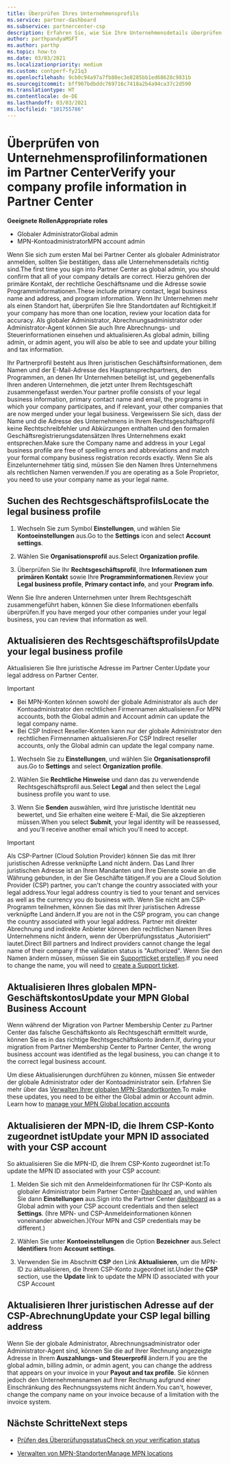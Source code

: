 ```yaml
---
title: Überprüfen Ihres Unternehmensprofils
ms.service: partner-dashboard
ms.subservice: partnercenter-csp
description: Erfahren Sie, wie Sie Ihre Unternehmensdetails überprüfen, z. B. den primären Kontakt-, die Adresse und Programminformationen. Sie können auch ihre rechtlichen Adressen und Abrechnungsadressen aktualisieren.
author: parthpandyaMSFT
ms.author: parthp
ms.topic: how-to
ms.date: 03/03/2021
ms.localizationpriority: medium
ms.custom: contperf-fy21q3
ms.openlocfilehash: 9cb0c94a97a7fb80ec3e8285bb1ed68628c9831b
ms.sourcegitcommit: bff907bdbddc769716c7418a2b4a94ca37c2d590
ms.translationtype: HT
ms.contentlocale: de-DE
ms.lasthandoff: 03/03/2021
ms.locfileid: "101755786"
---
```

# <a name="verify-your-company-profile-information-in-partner-center"></a><span data-ttu-id="b701a-104">Überprüfen von Unternehmensprofilinformationen im Partner Center</span><span class="sxs-lookup"><span data-stu-id="b701a-104">Verify your company profile information in Partner Center</span></span>

<span data-ttu-id="b701a-105">**Geeignete Rollen**</span><span class="sxs-lookup"><span data-stu-id="b701a-105">**Appropriate roles**</span></span>

- <span data-ttu-id="b701a-106">Globaler Administrator</span><span class="sxs-lookup"><span data-stu-id="b701a-106">Global admin</span></span>
- <span data-ttu-id="b701a-107">MPN-Kontoadministrator</span><span class="sxs-lookup"><span data-stu-id="b701a-107">MPN account admin</span></span>

<span data-ttu-id="b701a-108">Wenn Sie sich zum ersten Mal bei Partner Center als globaler Administrator anmelden, sollten Sie bestätigen, dass alle Unternehmensdetails richtig sind.</span><span class="sxs-lookup"><span data-stu-id="b701a-108">The first time you sign into Partner Center as global admin, you should confirm that all of your company details are correct.</span></span> <span data-ttu-id="b701a-109">Hierzu gehören der primäre Kontakt, der rechtliche Geschäftsname und die Adresse sowie Programminformationen.</span><span class="sxs-lookup"><span data-stu-id="b701a-109">These include primary contact, legal business name and address, and program information.</span></span> <span data-ttu-id="b701a-110">Wenn Ihr Unternehmen mehr als einen Standort hat, überprüfen Sie Ihre Standortdaten auf Richtigkeit.</span><span class="sxs-lookup"><span data-stu-id="b701a-110">If your company has more than one location, review your location data for accuracy.</span></span> <span data-ttu-id="b701a-111">Als globaler Administrator, Abrechnungsadministrator oder Administrator-Agent können Sie auch Ihre Abrechnungs- und Steuerinformationen einsehen und aktualisieren.</span><span class="sxs-lookup"><span data-stu-id="b701a-111">As global admin, billing admin, or admin agent, you will also be able to see and update your billing and tax information.</span></span>

<span data-ttu-id="b701a-112">Ihr Partnerprofil besteht aus Ihren juristischen Geschäftsinformationen, dem Namen und der E-Mail-Adresse des Hauptansprechpartners, den Programmen, an denen Ihr Unternehmen beteiligt ist, und gegebenenfalls Ihren anderen Unternehmen, die jetzt unter Ihrem Rechtsgeschäft zusammengefasst werden.</span><span class="sxs-lookup"><span data-stu-id="b701a-112">Your partner profile consists of your legal business information, primary contact name and email, the programs in which your company participates, and if relevant, your other companies that are now merged under your legal business.</span></span> <span data-ttu-id="b701a-113">Vergewissern Sie sich, dass der Name und die Adresse des Unternehmens in Ihrem Rechtsgeschäftsprofil keine Rechtschreibfehler und Abkürzungen enthalten und den formalen Geschäftsregistrierungsdatensätzen Ihres Unternehmens exakt entsprechen.</span><span class="sxs-lookup"><span data-stu-id="b701a-113">Make sure the Company name and address in your Legal business profile are free of spelling errors and abbreviations and match your formal company business registration records exactly.</span></span> <span data-ttu-id="b701a-114">Wenn Sie als Einzelunternehmer tätig sind, müssen Sie den Namen Ihres Unternehmens als rechtlichen Namen verwenden.</span><span class="sxs-lookup"><span data-stu-id="b701a-114">If you are operating as a Sole Proprietor, you need to use your company name as your legal name.</span></span>



## <a name="locate-the-legal-business-profile"></a><span data-ttu-id="b701a-115">Suchen des Rechtsgeschäftsprofils</span><span class="sxs-lookup"><span data-stu-id="b701a-115">Locate the legal business profile</span></span>

1. <span data-ttu-id="b701a-116">Wechseln Sie zum Symbol **Einstellungen**, und wählen Sie **Kontoeinstellungen** aus.</span><span class="sxs-lookup"><span data-stu-id="b701a-116">Go to the **Settings** icon and select **Account settings**.</span></span>
 
1. <span data-ttu-id="b701a-117">Wählen Sie **Organisationsprofil** aus.</span><span class="sxs-lookup"><span data-stu-id="b701a-117">Select **Organization profile**.</span></span> 

2. <span data-ttu-id="b701a-118">Überprüfen Sie Ihr **Rechtsgeschäftsprofil**, Ihre **Informationen zum primären Kontakt** sowie Ihre **Programminformationen**.</span><span class="sxs-lookup"><span data-stu-id="b701a-118">Review your **Legal business profile**, **Primary contact info**, and your **Program info**.</span></span>

<span data-ttu-id="b701a-119">Wenn Sie Ihre anderen Unternehmen unter Ihrem Rechtsgeschäft zusammengeführt haben, können Sie diese Informationen ebenfalls überprüfen.</span><span class="sxs-lookup"><span data-stu-id="b701a-119">If you have merged your other companies under your legal business, you can review that information as well.</span></span> 

## <a name="update-your-legal-business-profile"></a><span data-ttu-id="b701a-120">Aktualisieren des Rechtsgeschäftsprofils</span><span class="sxs-lookup"><span data-stu-id="b701a-120">Update your legal business profile</span></span>

<span data-ttu-id="b701a-121">Aktualisieren Sie Ihre juristische Adresse im Partner Center.</span><span class="sxs-lookup"><span data-stu-id="b701a-121">Update your legal address on Partner Center.</span></span>

>[!Important]
>- <span data-ttu-id="b701a-122">Bei MPN-Konten können sowohl der globale Administrator als auch der Kontoadministrator den rechtlichen Firmennamen aktualisieren.</span><span class="sxs-lookup"><span data-stu-id="b701a-122">For MPN accounts, both the Global admin and Account admin can update the legal company name.</span></span>
>- <span data-ttu-id="b701a-123">Bei CSP Indirect Reseller-Konten kann nur der globale Administrator den rechtlichen Firmennamen aktualisieren.</span><span class="sxs-lookup"><span data-stu-id="b701a-123">For CSP Indirect reseller accounts, only the Global admin can update the legal company name.</span></span> 

1. <span data-ttu-id="b701a-124">Wechseln Sie zu **Einstellungen**, und wählen Sie **Organisationsprofil** aus.</span><span class="sxs-lookup"><span data-stu-id="b701a-124">Go to **Settings** and select **Organization profile**.</span></span>

2. <span data-ttu-id="b701a-125">Wählen Sie **Rechtliche Hinweise** und dann das zu verwendende Rechtsgeschäftsprofil aus.</span><span class="sxs-lookup"><span data-stu-id="b701a-125">Select **Legal**  and then select the Legal business profile you want to use.</span></span>
 
1. <span data-ttu-id="b701a-126">Wenn Sie **Senden** auswählen, wird Ihre juristische Identität neu bewertet, und Sie erhalten eine weitere E-Mail, die Sie akzeptieren müssen.</span><span class="sxs-lookup"><span data-stu-id="b701a-126">When you select **Submit**, your legal identity will be reassessed, and you'll receive another email which you'll need to accept.</span></span>

>[!Important]
><span data-ttu-id="b701a-127">Als CSP-Partner (Cloud Solution Provider) können Sie das mit Ihrer juristischen Adresse verknüpfte Land nicht ändern. Das Land Ihrer juristischen Adresse ist an Ihren Mandanten und Ihre Dienste sowie an die Währung gebunden, in der Sie Geschäfte tätigen.</span><span class="sxs-lookup"><span data-stu-id="b701a-127">If you are a Cloud Solution Provider (CSP) partner, you can't change the country associated with your legal address.Your legal address country is tied to your tenant and services as well as the currency you do business with.</span></span> <span data-ttu-id="b701a-128">Wenn Sie nicht am CSP-Programm teilnehmen, können Sie das mit Ihrer juristischen Adresse verknüpfte Land ändern.</span><span class="sxs-lookup"><span data-stu-id="b701a-128">If you are not in the CSP program, you can change the country associated with your legal address.</span></span> <span data-ttu-id="b701a-129">Partner mit direkter Abrechnung und indirekte Anbieter können den rechtlichen Namen Ihres Unternehmens nicht ändern, wenn der Überprüfungsstatus „Autorisiert“ lautet.</span><span class="sxs-lookup"><span data-stu-id="b701a-129">Direct Bill partners and Indirect providers cannot change the legal name of their company if the validation status is "Authorized".</span></span> <span data-ttu-id="b701a-130">Wenn Sie den Namen ändern müssen, müssen Sie ein [Supportticket erstellen](https://partner.microsoft.com/dashboard/support/servicerequests/create?stage=2&topicid=eb74583c-61b3-2124-bffc-00920e0ae772).</span><span class="sxs-lookup"><span data-stu-id="b701a-130">If you need to change the name, you will need to [create a Support ticket](https://partner.microsoft.com/dashboard/support/servicerequests/create?stage=2&topicid=eb74583c-61b3-2124-bffc-00920e0ae772).</span></span>



## <a name="update-your-mpn-global-business-account"></a><span data-ttu-id="b701a-131">Aktualisieren Ihres globalen MPN-Geschäftskontos</span><span class="sxs-lookup"><span data-stu-id="b701a-131">Update your MPN Global Business Account</span></span>

<span data-ttu-id="b701a-132">Wenn während der Migration von Partner Membership Center zu Partner Center das falsche Geschäftskonto als Rechtsgeschäft ermittelt wurde, können Sie es in das richtige Rechtsgeschäftskonto ändern.</span><span class="sxs-lookup"><span data-stu-id="b701a-132">If, during your migration from Partner Membership Center to Partner Center, the wrong business account was identified as the legal business, you can change it to the correct legal business account.</span></span>

<span data-ttu-id="b701a-133">Um diese Aktualisierungen durchführen zu können, müssen Sie entweder der globale Administrator oder der Kontoadministrator sein. Erfahren Sie mehr über das [Verwalten Ihrer globalen MPN-Standortkonten](manage-locations.md).</span><span class="sxs-lookup"><span data-stu-id="b701a-133">To make these updates, you need to be either the Global admin or Account admin. Learn how to [manage your MPN Global location accounts](manage-locations.md)</span></span>


## <a name="update-your-mpn-id-associated-with-your-csp-account"></a><span data-ttu-id="b701a-134">Aktualisieren der MPN-ID, die Ihrem CSP-Konto zugeordnet ist</span><span class="sxs-lookup"><span data-stu-id="b701a-134">Update your MPN ID associated with your CSP account</span></span>

<span data-ttu-id="b701a-135">So aktualisieren Sie die MPN-ID, die Ihrem CSP-Konto zugeordnet ist:</span><span class="sxs-lookup"><span data-stu-id="b701a-135">To update the MPN ID associated with your CSP account:</span></span>

1. <span data-ttu-id="b701a-136">Melden Sie sich mit den Anmeldeinformationen für Ihr CSP-Konto als globaler Administrator beim Partner Center-[Dashboard](https://partner.microsoft.com/en-us/dashboard/home) an, und wählen Sie dann **Einstellungen** aus.</span><span class="sxs-lookup"><span data-stu-id="b701a-136">Sign into the Partner Center [dashboard](https://partner.microsoft.com/en-us/dashboard/home) as a Global admin with your CSP account credentials and then select **Settings**.</span></span> <span data-ttu-id="b701a-137">(Ihre MPN- und CSP-Anmeldeinformationen können voneinander abweichen.)</span><span class="sxs-lookup"><span data-stu-id="b701a-137">(Your MPN and CSP credentials may be different.)</span></span>
 
1. <span data-ttu-id="b701a-138">Wählen Sie unter **Kontoeinstellungen** die Option **Bezeichner** aus.</span><span class="sxs-lookup"><span data-stu-id="b701a-138">Select **Identifiers** from **Account settings**.</span></span>

1. <span data-ttu-id="b701a-139">Verwenden Sie im Abschnitt **CSP** den Link **Aktualisieren**, um die MPN-ID zu aktualisieren, die Ihrem CSP-Konto zugeordnet ist.</span><span class="sxs-lookup"><span data-stu-id="b701a-139">Under the **CSP** section, use the **Update** link to update the MPN ID associated with your CSP Account</span></span> 


## <a name="update-your-csp-legal-billing-address"></a><span data-ttu-id="b701a-140">Aktualisieren Ihrer juristischen Adresse auf der CSP-Abrechnung</span><span class="sxs-lookup"><span data-stu-id="b701a-140">Update your CSP legal billing address</span></span>

<span data-ttu-id="b701a-141">Wenn Sie der globale Administrator, Abrechnungsadministrator oder Administrator-Agent sind, können Sie die auf Ihrer Rechnung angezeigte Adresse in Ihrem **Auszahlungs- und Steuerprofil** ändern.</span><span class="sxs-lookup"><span data-stu-id="b701a-141">If you are the global admin, billing admin, or admin agent, you can change the address that appears on your invoice in your **Payout and tax profile**.</span></span> <span data-ttu-id="b701a-142">Sie können jedoch den Unternehmensnamen auf Ihrer Rechnung aufgrund einer Einschränkung des Rechnungssystems nicht ändern.</span><span class="sxs-lookup"><span data-stu-id="b701a-142">You can't, however, change the company name on your invoice because of a limitation with the invoice system.</span></span>



## <a name="next-steps"></a><span data-ttu-id="b701a-143">Nächste Schritte</span><span class="sxs-lookup"><span data-stu-id="b701a-143">Next steps</span></span>

- [<span data-ttu-id="b701a-144">Prüfen des Überprüfungsstatus</span><span class="sxs-lookup"><span data-stu-id="b701a-144">Check on your verification status</span></span>](verification-responses.md)

- [<span data-ttu-id="b701a-145">Verwalten von MPN-Standorten</span><span class="sxs-lookup"><span data-stu-id="b701a-145">Manage MPN locations</span></span>](manage-locations.md)

